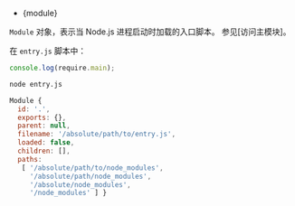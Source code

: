 <!-- YAML
added: v0.1.17
-->

* {module}

`Module` 对象，表示当 Node.js 进程启动时加载的入口脚本。 
参见[访问主模块]。

在 `entry.js` 脚本中：

```js
console.log(require.main);
```

```sh
node entry.js
```

<!-- eslint-skip -->
```js
Module {
  id: '.',
  exports: {},
  parent: null,
  filename: '/absolute/path/to/entry.js',
  loaded: false,
  children: [],
  paths:
   [ '/absolute/path/to/node_modules',
     '/absolute/path/node_modules',
     '/absolute/node_modules',
     '/node_modules' ] }
```


